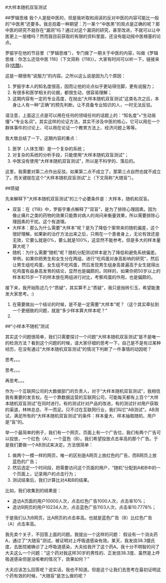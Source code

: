 #大样本随机双盲测试

##罗辑思维
我个人是挺中医的，但是我听取和阅读的反对中医的内容可能比一般的“中医黑”还要多。我总抱着一种期望：万一某个“中医黑”的观点是正确的呢？那中医的研究不就存在“漏洞”吗？通过对这个漏洞的研究，甚至改进，不就可以让中医更上一层楼吗？然而我目前获取的有限的资料里面，还没有能动摇中医根基的论点。

罗振宇在他的节目里（“罗辑思维”），专门做了一期关于中医的内容，叫做《罗辑思维：你怎么还信中医 118》（下文简称《118》）。大家有时间可以听一下，链接来自([优酷](https://v.youku.com/v_show/id_XOTQwMTQ2NTcy.html))。

这是一期很有“说服力”的内容。之所以这么说是因为几个原因：

1. 罗振宇本人的知名度很高，因而让他的论点似乎更站得住脚，更有说服力；
2. 有很多和医学相关的论据，都很生动，很容易理解；
3. 这期内容有一定的专业高度，在抛出“大样本随机双盲测试”这类名次之后，本身让人有一种“正确”的预先判断。让不具备专业知识的人，一时无法反驳。

请注意，上面这三点是可以用在任何的领域任何的话题上的：“知名度”+“生动易懂”+“专业名词”。其实这样的论证方法，其实不涉及中医的核心，它可以用在一个群体事件的讨论上、可以用在论证一个教育方法上、经济问题上等等。


我大致总结了一下，这期内容的重点：

1. 医学（人体生理）是一个复杂的系统；
2. 对复杂的系统的分析手段，只能使用“大样本随机双盲测试”；
3. 中医没有使用“大样本随机双盲测试”，所以是不科学的、落后的。

这里，我需要对第二点作出反驳。如果第二点不成立了。那第三点自然也就不成立了。而关键就在这个“大样本随机双盲测试”上（下文简称“大随盲”）。

##质疑

先来解释下“大样本随机双盲测试”的三个必要条件是：大样本，随机和双盲。

* 双盲：在《118》中，罗振宇重点解释了“双盲”，是为了排除心理因素。因为像止痛片之类的药物的效果只能靠对病人的询问来衡量效果，所以需要排除心理因素的干扰。这个有道理。
* 大样本：那么为什么需要”大样本”呢？是为了降低个案带来的随机偏差，这个很好理解。如果新的治疗方法出来之后，只用在一个患者身上，无论有效还是无效，它要么就是0%，要么就是100%，这显然不能参考。但是多大的样本量算大呢？
* 随机：为什么需要“随机”呢？随机分配测试样本是为了降低和避免系统偏差。举例，如果你把男生和女生分在两组，进行“吃鸡蛋对身高影响的研究”，然后让男生组吃鸡蛋，女生组不吃鸡蛋，然后发现男生组身高普遍高于女生就得出吃鸡蛋有益身高发育的结论，显然也是偏颇的。同样的，如果你把50岁以上的样本和15岁一下的样本放在两组进行对比，考察鸡蛋的作用，也是偏颇的。


接下来，我开始陈述几个“质疑”，其实算不上“质疑”，我只是抛砖引玉，希望能激发大家思考。:)

1. 在需要做出一个结论的时候，是不是一定需要“大样本”呢？（这个其实牵扯到一个更细致的问题，就是“多少样本算大样本呢？”
2. 





##“小样本不随机”测试

其实这个问题很简单，我们只需要探讨一个问题“大样本随机双盲测试”是不是唯一的检测方法？看到这个问题的时候，请大家仔细的思考一下，自己是不是有过某种经历，在没有通过“大样本随机双盲测试”的情况下判断了一件事情的动因呢？

思考。。。

思考。。。

再思考。。。








作为一个互联网公司的大数据部门的负责人，对于“大样本随机双盲测试”，我相信我有重要的发言权。在一个靠数据运营的互联网公司，可能每天都有上百个“大样本随机双盲测试”在同时进行。有的测试针对产品的改进，有的测试针对用户获取的渠道，林林总总、不一而足。只不过在互联网行业，我们叫它“AB测试”。AB测试，满足所有的“大样本随机双盲测试”的条件：样本量大、样本抽取随机、用户是“盲”的。

举一个最简单的例子，我们有一个网页，页面上有一个广告位，我们有两个广告可以投放，一个红色（A），一个蓝色（B）。我们希望投放点击率高的那个广告。于是我们要做一个AB测试来决定。方法很简单：

1. 做两个一模一样的网页，唯一的区别是A网页上放红色的广告，而B网页上放蓝色的广告；
2. 然后选定一个时间段，把需要访问这个页面的用户，“随机”分配到A和B中的一个页面上，记录用户的点击行为；
3. 测试结束后，我们计算比对A和B的结果。

比如，我们收集到的结果是：

* 造访A页面的用户10000人次，点击红色广告1000人次，点击率10%；
* 造访B网页的用户10234人次，点击蓝色广告1103人次，点击率10.7778%；

于是我们认为B网页，比A网页的点击率高。也就是蓝色广告（B）比红色广告（A）点击率高。







我先卖个关子，不回答上面的问题。我提出一个这样的问题：
假设有一个消炎药A，通过了“大随盲”测试，被证明对上呼吸道感染有效。某天，我发烧38.3摄氏度，去医院被确诊了上呼吸道感染，大夫给我开了这个药A。我十分不明智的问了大夫这么一个问题：“这个药对我这样30岁的男性的、正发烧38.3度、虽然是上呼吸道感染但是没咳嗽的情况下，效果如何？”

大夫应该怎么回答呢？说实话，我也不知道。但是这个让我们去思考在最初证明这个药有效的时候，“大随盲”是怎么做的呢？
